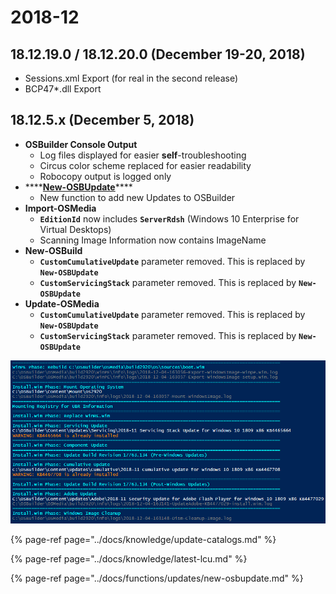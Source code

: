 # 2018-12

## 18.12.19.0 / 18.12.20.0 \(December 19-20, 2018\)

* Sessions.xml Export \(for real in the second release\)
* BCP47\*.dll Export

## 18.12.5.x \(December 5, 2018\)

* **OSBuilder Console Output**
  * Log files displayed for easier **self**-troubleshooting
  * Circus color scheme replaced for easier readability
  * Robocopy output is logged only
* \*\*\*\*[**New-OSBUpdate**](../docs/functions/updates/new-osbupdate.md)\*\*\*\*
  * New function to add new Updates to OSBuilder
* **Import-OSMedia**
  * **`EditionId`** now includes **`ServerRdsh`** \(Windows 10 Enterprise for Virtual Desktops\)
  * Scanning Image Information now contains ImageName
* **New-OSBuild**
  * **`CustomCumulativeUpdate`** parameter removed.  This is replaced by **`New-OSBUpdate`**
  * **`CustomServicingStack`** parameter removed.  This is replaced by **`New-OSBUpdate`**
* **Update-OSMedia**
  * **`CustomCumulativeUpdate`** parameter removed.  This is replaced by **`New-OSBUpdate`**
  * **`CustomServicingStack`** parameter removed.  This is replaced by **`New-OSBUpdate`**

![Updated Console Output](../../.gitbook/assets/2018-12-04_16-35-53.png)

{% page-ref page="../docs/knowledge/update-catalogs.md" %}

{% page-ref page="../docs/knowledge/latest-lcu.md" %}

{% page-ref page="../docs/functions/updates/new-osbupdate.md" %}



